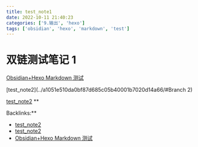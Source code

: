 ```yaml
---
title: test_note1
date: 2022-10-11 21:40:23
categories: ['9.输出', 'hexo']
tags: ['obsidian', 'hexo', 'markdown', 'test']
---
```


# 双链测试笔记 1

[Obsidian+Hexo Markdown 测试](../cf5e875dd18a1a28fcad3f7d9ef0f7f956287483/#公式)

[test_note2](../a1051e510da0bf87d685c05b40001b7020d14a66/#Branch 2)

[test_note2](../8f6545d7e67011208be5a476458127a9efcf702f)
**

Backlinks:**

- [test_note2](../a1051e510da0bf87d685c05b40001b7020d14a66)
- [test_note2](../8f6545d7e67011208be5a476458127a9efcf702f)
- [Obsidian+Hexo Markdown 测试](../cf5e875dd18a1a28fcad3f7d9ef0f7f956287483)